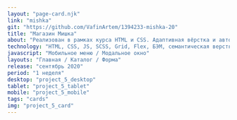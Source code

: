```yaml
---
layout: "page-card.njk"
link: "mishka"
git: "https://github.com/VafinArtem/1394233-mishka-20"
title: "Магазин Мишка"
about: "Реализован в рамках курса HTML и CSS. Адаптивная вёрстка и автоматизация на htmlacademy.ru. Данный проект верстался самостоятельно, без наблюдения наставника, и был защищен на 100%."
technology: "HTML, CSS, JS, SCSS, Grid, Flex, БЭМ, семантическая верстка, адаптивная верстка (Mobile, tablet, desktop), резиновая mobile и tablet версия, сборщик Gulp."
javascript: "Мобильное меню / Модальное окно"
layouts: "Главная / Каталог / Форма"
release: "сентябрь 2020"
period: "1 неделя"
desktop: "project_5_desktop"
tablet: "project_5_tablet"
mobile: "project_5_mobile"
tags: "cards"
img: "project_5_card"
---
```

